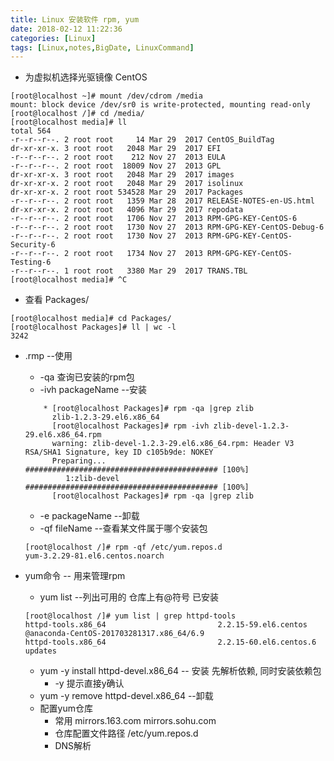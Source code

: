 ```yaml
---
title: Linux 安装软件 rpm, yum
date: 2018-02-12 11:22:36
categories: [Linux]
tags: [Linux,notes,BigDate, LinuxCommand]
---
```

* 为虚拟机选择光驱镜像 CentOS
```jshelllanguage
[root@localhost ~]# mount /dev/cdrom /media
mount: block device /dev/sr0 is write-protected, mounting read-only
[root@localhost /]# cd /media/
[root@localhost media]# ll
total 564
-r--r--r--. 2 root root     14 Mar 29  2017 CentOS_BuildTag
dr-xr-xr-x. 3 root root   2048 Mar 29  2017 EFI
-r--r--r--. 2 root root    212 Nov 27  2013 EULA
-r--r--r--. 2 root root  18009 Nov 27  2013 GPL
dr-xr-xr-x. 3 root root   2048 Mar 29  2017 images
dr-xr-xr-x. 2 root root   2048 Mar 29  2017 isolinux
dr-xr-xr-x. 2 root root 534528 Mar 29  2017 Packages
-r--r--r--. 2 root root   1359 Mar 28  2017 RELEASE-NOTES-en-US.html
dr-xr-xr-x. 2 root root   4096 Mar 29  2017 repodata
-r--r--r--. 2 root root   1706 Nov 27  2013 RPM-GPG-KEY-CentOS-6
-r--r--r--. 2 root root   1730 Nov 27  2013 RPM-GPG-KEY-CentOS-Debug-6
-r--r--r--. 2 root root   1730 Nov 27  2013 RPM-GPG-KEY-CentOS-Security-6
-r--r--r--. 2 root root   1734 Nov 27  2013 RPM-GPG-KEY-CentOS-Testing-6
-r--r--r--. 1 root root   3380 Mar 29  2017 TRANS.TBL
[root@localhost media]# ^C
```
* 查看 Packages/
```jshelllanguage
[root@localhost media]# cd Packages/
[root@localhost Packages]# ll | wc -l
3242
```
<!----more--->
* .rmp --使用
    * -qa 查询已安装的rpm包
    * -ivh packageName --安装
    ```jshelllanguage
        * [root@localhost Packages]# rpm -qa |grep zlib
          zlib-1.2.3-29.el6.x86_64
          [root@localhost Packages]# rpm -ivh zlib-devel-1.2.3-29.el6.x86_64.rpm 
          warning: zlib-devel-1.2.3-29.el6.x86_64.rpm: Header V3 RSA/SHA1 Signature, key ID c105b9de: NOKEY
          Preparing...                ########################################### [100%]
             1:zlib-devel             ########################################### [100%]
          [root@localhost Packages]# rpm -qa |grep zlib
    ```

    * -e packageName --卸载
    * -qf fileName --查看某文件属于哪个安装包
    ```jshelllanguage
    [root@localhost /]# rpm -qf /etc/yum.repos.d
    yum-3.2.29-81.el6.centos.noarch
    
    ```
* yum命令 -- 用来管理rpm
    * yum list --列出可用的 仓库上有@符号 已安装
     ```jshelllanguage
    [root@localhost /]# yum list | grep httpd-tools
    httpd-tools.x86_64                         2.2.15-59.el6.centos          @anaconda-CentOS-201703281317.x86_64/6.9
    httpd-tools.x86_64                         2.2.15-60.el6.centos.6        updates
    ```
    * yum -y install httpd-devel.x86_64  -- 安装 先解析依赖, 同时安装依赖包
        * -y 提示直接y确认
    * yum -y remove httpd-devel.x86_64  --卸载
    * 配置yum仓库
        * 常用 mirrors.163.com mirrors.sohu.com
        * 仓库配置文件路径 /etc/yum.repos.d
        * DNS解析
        
    